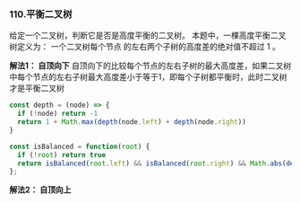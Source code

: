 ### 110.平衡二叉树
给定一个二叉树，判断它是否是高度平衡的二叉树。
本题中，一棵高度平衡二叉树定义为：
一个二叉树每个节点 的左右两个子树的高度差的绝对值不超过 1 。

**解法1： 自顶向下**
自顶向下的比较每个节点的左右子树的最大高度差，如果二叉树中每个节点的左右子树最大高度差小于等于1，即每个子树都平衡时，此时二叉树才是平衡二叉树
```js
const depth = (node) => {
  if (!node) return -1
  return 1 + Math.max(depth(node.left) + depth(node.right))
}

const isBalanced = function(root) {
  if (!root) return true
  return isBalanced(root.left) && isBalanced(root.right) && Math.abs(depth(root.left) - depth(root.right) <= 1) 
};
```

**解法2： 自顶向上**